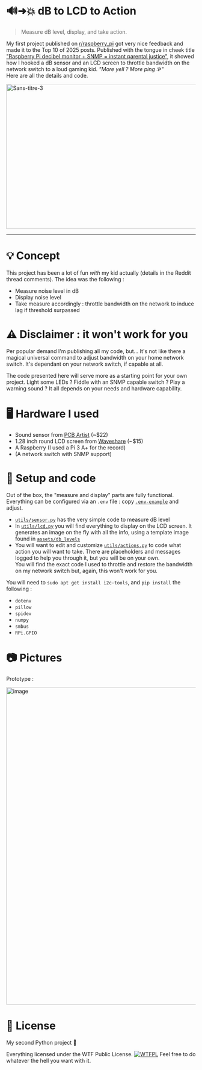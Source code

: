 # 🔊➜💥 dB to LCD to Action
> Measure dB level, display, and take action.

My first project published on [r/raspberry_pi](https://www.reddit.com/r/raspberry_pi/) got very nice feedback and made it to the Top 10 of 2025 posts.
Published with the tongue in cheek title ["Raspberry Pi decibel monitor + SNMP = instant parental justice"](https://www.reddit.com/r/raspberry_pi/comments/1moiw8k/raspberry_pi_decibel_monitor_snmp_instant/), it
showed how I hooked a dB sensor and an LCD screen to throttle bandwidth on the network switch to a loud gaming kid. _"More yell ? More ping :Þ"_ <br/>
Here are all the details and code.

<img width="1178" height="385" alt="Sans-titre-3" src="https://github.com/user-attachments/assets/5417b710-e914-4440-8563-bf96aec9ab13" />

---

# 💡 Concept

This project has been a lot of fun _with_ my kid actually (details in the Reddit thread comments). The idea was the following :

- Measure noise level in dB
- Display noise level
- Take measure accordingly : throttle bandwidth on the network to induce lag if threshold surpassed

# ⚠️ Disclaimer : it won't work for you

Per popular demand I'm publishing all my code, but... It's not like there a magical universal command to adjust bandwidth on your home network switch. It's dependant on your
network switch, if capable at all.

The code presented here will serve more as a starting point for your own project. Light some LEDs ? Fiddle with an SNMP capable switch ? Play a warning sound ? It all depends on your needs and hardware capability.

# 🖥️ Hardware I used

- Sound sensor from [PCB Artist](https://pcbartists.com/product/i2c-decibel-sound-level-meter-module/) (~$22)
- 1.28 inch round LCD screen from [Waveshare](https://www.waveshare.com/1.28inch-lcd-module.htm) (~$15)
- A Raspberry (I used a Pi 3 A+ for the record)
- (A network switch with SNMP support)

# 🧩 Setup and code

Out of the box, the "measure and display" parts are fully functional. Everything can be configured via an `.env` file : copy [`.env-example`](https://github.com/ozh/db_lcd_action/blob/master/.env-example) and adjust.

* [`utils/sensor.py`](https://github.com/ozh/db_lcd_action/blob/master/utils/sensor.py) has the very simple code to measure dB level
* In [`utils/lcd.py`](https://github.com/ozh/db_lcd_action/blob/master/utils/lcd.py) you will find everything to display on the LCD screen. It generates an image on the fly with all the info, using a template image found in [`assets/db_levels`](https://github.com/ozh/db_lcd_action/tree/master/assets/db_levels)
* You will want to edit and customize [`utils/actions.py`](https://github.com/ozh/db_lcd_action/blob/master/utils/actions.py) to code what action you will want to take. There are placeholders
and messages logged to help you through it, but you will be on your own.<br/>
You will find the exact code I used to throttle and restore the bandwidth on my network switch but, again, this won't work for you.

You will need to `sudo apt get install i2c-tools`, and `pip install` the following :

* `dotenv`
* `pillow`
* `spidev`
* `numpy`
* `smbus`
* `RPi.GPIO`

# 📷 Pictures

Prototype :

<img width="960" height="843" alt="image" src="https://github.com/user-attachments/assets/38289c11-971e-431b-a6fb-7afccbb569be" />

# 📝 License

My second Python project 🎉 

Everything licensed under the WTF Public License. [![WTFPL](https://www.wtfpl.net/wp-content/uploads/2012/12/wtfpl-badge-4.png)](http://www.wtfpl.net/about/)
Feel free to do whatever the hell you want with it.
